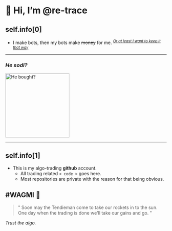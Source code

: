 # 👋 Hi, I’m **@re-trace**
## self.info[0]
* I make bots, then my bots make ~~money~~ for me. <sup>[_Or at least I want to keep it that way_](https://c.tenor.com/GmU85epf9D4AAAAC/pepe-nervous.gif '...')</sup>  
---
### _He sodl?_  
<img src="https://c.tenor.com/Sya8sngqByoAAAAC/pump-and-dump-doge-coin.gif" alt="He bought?" style="width:200px"></img>  

---
## self.info[1]
* This is my algo-trading **github** account. 
  * All trading related `< code >` goes here. 
  * Most repositories are private with the reason for that being obvious. 
## #WAGMI 🤝
> " Soon may the Tendieman come to take our rockets in to the sun. One day when the trading is done we'll take our gains and go. "   

_Trust the algo._
